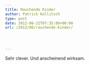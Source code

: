 ```yaml
---
title: Rauchende Kinder
author: Patrick Kollitsch
type: post
date: 2012-06-22T07:35:09+00:00
url: /2012/06/rauchende-kinder/




---
```

<div class="media video">
</div>

Sehr clever. Und anscheinend wirksam.